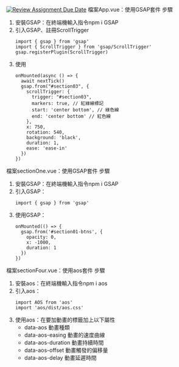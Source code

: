 [![Review Assignment Due Date](https://classroom.github.com/assets/deadline-readme-button-22041afd0340ce965d47ae6ef1cefeee28c7c493a6346c4f15d667ab976d596c.svg)](https://classroom.github.com/a/aMHx-K_k)
檔案App.vue：使用GSAP套件
步驟
1. 安裝GSAP：在終端機輸入指令npm i GSAP
2. 引入GSAP、註冊ScrollTrigger
    ```
    import { gsap } from 'gsap'
    import { ScrollTrigger } from 'gsap/ScrollTrigger'
    gsap.registerPlugin(ScrollTrigger)
    ```
3. 使用
    ```
    onMounted(async () => {
      await nextTick()
      gsap.from("#section03", {
        scrollTrigger: {
          trigger: "#section03",
          markers: true, // 紅綠線標記
          start: 'center bottom', // 綠色線
          end: 'center bottom' // 紅色線
        },
        x: 750,
        rotation: 540,
        background: 'black',
        duration: 1,
        ease: 'ease-in'
      })
    })
    ```

檔案sectionOne.vue：使用GSAP套件
步驟
1. 安裝GSAP：在終端機輸入指令npm i GSAP
2. 引入GSAP：
    ```
    import { gsap } from 'gsap'
    ```
3. 使用GSAP：
    ```
    onMounted(() => {
      gsap.from('#section01-btns', {
        opacity: 0,
        x: -1000,    
        duration: 1
      })
    })
    ```

檔案sectionFour.vue：使用aos套件
步驟
1. 安裝aos：在終端機輸入指令npm i aos
2. 引入aos：
    ```
    import AOS from 'aos'
    import 'aos/dist/aos.css'
    ```
3. 使用aos：在要加動畫的標籤加上以下屬性
    * data-aos 動畫種類
    * data-aos-easing 動畫的速度曲線
    * data-aos-duration 動畫持續時間
    * data-aos-offset 動畫觸發的偏移量
    * data-aos-delay 動畫延遲時間
